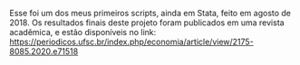 Esse foi um dos meus primeiros scripts, ainda em Stata, feito em agosto de 2018. 
Os resultados finais deste projeto foram publicados em uma revista acadêmica, e estão disponíveis no link: https://periodicos.ufsc.br/index.php/economia/article/view/2175-8085.2020.e71518
